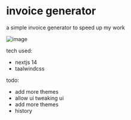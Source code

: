 # invoice generator

a simple invoice generator to speed up my work

![image](https://github.com/MohamedBechirMejri/invoice-generator/assets/76930306/9d673bf7-3bdd-439e-a617-00d41c1f3405)


tech used:
- nextjs 14
- taalwindcss

todo:
- add more themes
- allow ui tweaking ui
- add more themes
- history
